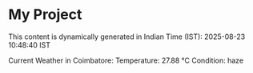 # My Project

This content is dynamically generated in Indian Time (IST): 2025-08-23 10:48:40 IST


Current Weather in Coimbatore:
Temperature: 27.88 °C
Condition: haze
